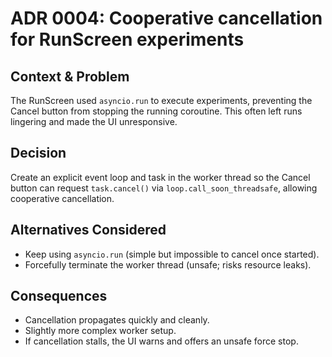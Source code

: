# ADR 0004: Cooperative cancellation for RunScreen experiments

## Context & Problem

The RunScreen used `asyncio.run` to execute experiments, preventing the Cancel button from stopping the running coroutine. This often left runs lingering and made the UI unresponsive.

## Decision

Create an explicit event loop and task in the worker thread so the Cancel button can request `task.cancel()` via `loop.call_soon_threadsafe`, allowing cooperative cancellation.

## Alternatives Considered

- Keep using `asyncio.run` (simple but impossible to cancel once started).
- Forcefully terminate the worker thread (unsafe; risks resource leaks).

## Consequences

- Cancellation propagates quickly and cleanly.
- Slightly more complex worker setup.
- If cancellation stalls, the UI warns and offers an unsafe force stop.

